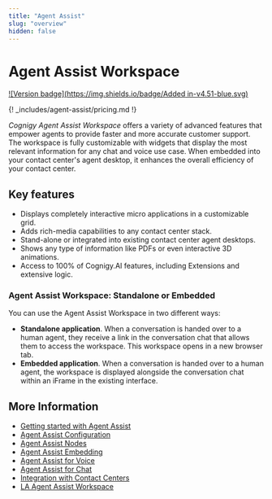 ```yaml
---
title: "Agent Assist"
slug: "overview"
hidden: false
---
```


# Agent Assist Workspace

[![Version badge](https://img.shields.io/badge/Added in-v4.51-blue.svg)](../release-notes/4.51.md)

{! _includes/agent-assist/pricing.md !}

_Cognigy Agent Assist Workspace_ offers a variety of advanced features that empower agents to provide faster and more accurate customer support. The workspace is fully customizable with widgets that display the most relevant information for any chat and voice use case. When embedded into your contact center's agent desktop, it enhances the overall efficiency of your contact center.

## Key features

- Displays completely interactive micro applications in a customizable grid.
- Adds rich-media capabilities to any contact center stack.
- Stand-alone or integrated into existing contact center agent desktops.
- Shows any type of information like PDFs or even interactive 3D animations.
- Access to 100% of Cognigy.AI features, including Extensions and extensive logic.

### Agent Assist Workspace: Standalone or Embedded

You can use the Agent Assist Workspace in two different ways:

- **Standalone application**. When a conversation is handed over to a human agent, they receive a link in the conversation chat that allows them to access the workspace. This workspace opens in a new browser tab.
- **Embedded application**. When a conversation is handed over to a human agent, the workspace is displayed alongside the conversation chat within an iFrame in the existing interface.

## More Information

- [Getting started with Agent Assist](getting-started.md)
- [Agent Assist Configuration](configuration.md)
- [Agent Assist Nodes](../ai/flow-nodes/agent-assist/overview.md)
- [Agent Assist Embedding](embedding.md)
- [Agent Assist for Voice](voice/voice-overview.md)
- [Agent Assist for Chat](chat.md)
- [Integration with Contact Centers](contact-center-integration.md)
- [LA Agent Assist Workspace](../ai/handover-providers/la-agent-assist-workspace-setup.md)

